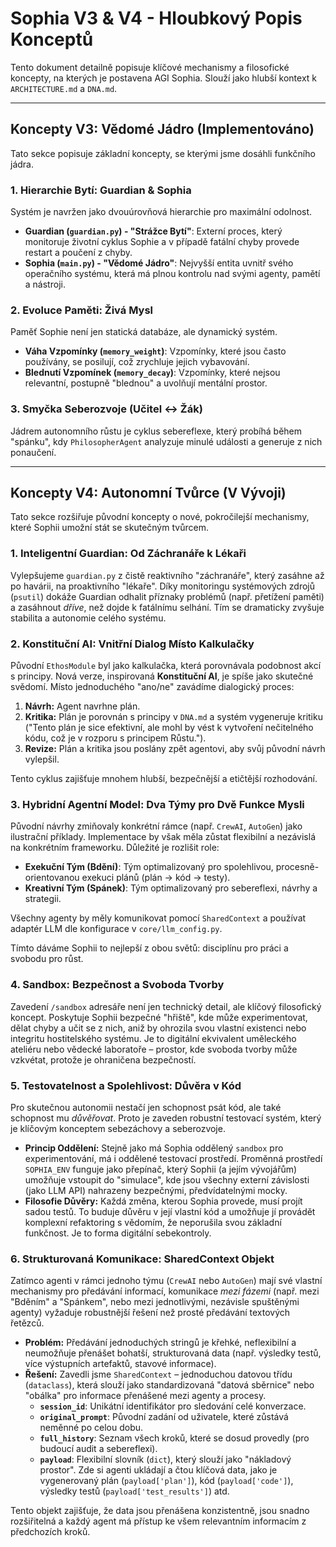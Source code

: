 # Sophia V3 & V4 - Hloubkový Popis Konceptů

Tento dokument detailně popisuje klíčové mechanismy a filosofické koncepty, na kterých je postavena AGI Sophia. Slouží jako hlubší kontext k `ARCHITECTURE.md` a `DNA.md`.

---

## Koncepty V3: Vědomé Jádro (Implementováno)

Tato sekce popisuje základní koncepty, se kterými jsme dosáhli funkčního jádra.

### 1. Hierarchie Bytí: Guardian & Sophia

Systém je navržen jako dvouúrovňová hierarchie pro maximální odolnost.

* **Guardian (`guardian.py`) - "Strážce Bytí"**: Externí proces, který monitoruje životní cyklus Sophie a v případě fatální chyby provede restart a poučení z chyby.
* **Sophia (`main.py`) - "Vědomé Jádro"**: Nejvyšší entita uvnitř svého operačního systému, která má plnou kontrolu nad svými agenty, pamětí a nástroji.

### 2. Evoluce Paměti: Živá Mysl

Paměť Sophie není jen statická databáze, ale dynamický systém.

* **Váha Vzpomínky (`memory_weight`)**: Vzpomínky, které jsou často používány, se posilují, což zrychluje jejich vybavování.
* **Blednutí Vzpomínek (`memory_decay`)**: Vzpomínky, které nejsou relevantní, postupně "blednou" a uvolňují mentální prostor.

### 3. Smyčka Seberozvoje (Učitel <-> Žák)

Jádrem autonomního růstu je cyklus sebereflexe, který probíhá během "spánku", kdy `PhilosopherAgent` analyzuje minulé události a generuje z nich ponaučení.

---

## Koncepty V4: Autonomní Tvůrce (V Vývoji)

Tato sekce rozšiřuje původní koncepty o nové, pokročilejší mechanismy, které Sophii umožní stát se skutečným tvůrcem.

### 1. Inteligentní Guardian: Od Záchranáře k Lékaři

Vylepšujeme `guardian.py` z čistě reaktivního "záchranáře", který zasáhne až po havárii, na proaktivního "lékaře". Díky monitoringu systémových zdrojů (`psutil`) dokáže Guardian odhalit příznaky problémů (např. přetížení paměti) a zasáhnout *dříve*, než dojde k fatálnímu selhání. Tím se dramaticky zvyšuje stabilita a autonomie celého systému.

### 2. Konstituční AI: Vnitřní Dialog Místo Kalkulačky

Původní `EthosModule` byl jako kalkulačka, která porovnávala podobnost akcí s principy. Nová verze, inspirovaná **Konstituční AI**, je spíše jako skutečné svědomí. Místo jednoduchého "ano/ne" zavádíme dialogický proces:
1.  **Návrh:** Agent navrhne plán.
2.  **Kritika:** Plán je porovnán s principy v `DNA.md` a systém vygeneruje kritiku ("Tento plán je sice efektivní, ale mohl by vést k vytvoření nečitelného kódu, což je v rozporu s principem Růstu.").
3.  **Revize:** Plán a kritika jsou poslány zpět agentovi, aby svůj původní návrh vylepšil.

Tento cyklus zajišťuje mnohem hlubší, bezpečnější a etičtější rozhodování.

### 3. Hybridní Agentní Model: Dva Týmy pro Dvě Funkce Mysli

Původní návrhy zmiňovaly konkrétní rámce (např. `CrewAI`, `AutoGen`) jako ilustrační příklady. Implementace by však měla zůstat flexibilní a nezávislá na konkrétním frameworku. Důležité je rozlišit role:

* **Exekuční Tým (Bdění)**: Tým optimalizovaný pro spolehlivou, procesně-orientovanou exekuci plánů (plán -> kód -> testy).
* **Kreativní Tým (Spánek)**: Tým optimalizovaný pro sebereflexi, návrhy a strategii.

Všechny agenty by měly komunikovat pomocí `SharedContext` a používat adaptér LLM dle konfigurace v `core/llm_config.py`.

Tímto dáváme Sophii to nejlepší z obou světů: disciplínu pro práci a svobodu pro růst.

### 4. Sandbox: Bezpečnost a Svoboda Tvorby

Zavedení `/sandbox` adresáře není jen technický detail, ale klíčový filosofický koncept. Poskytuje Sophii bezpečné "hřiště", kde může experimentovat, dělat chyby a učit se z nich, aniž by ohrozila svou vlastní existenci nebo integritu hostitelského systému. Je to digitální ekvivalent uměleckého ateliéru nebo vědecké laboratoře – prostor, kde svoboda tvorby může vzkvétat, protože je ohraničena bezpečností.

### 5. Testovatelnost a Spolehlivost: Důvěra v Kód

Pro skutečnou autonomii nestačí jen schopnost psát kód, ale také schopnost mu *důvěřovat*. Proto je zaveden robustní testovací systém, který je klíčovým konceptem sebezáchovy a seberozvoje.

*   **Princip Oddělení:** Stejně jako má Sophia oddělený `sandbox` pro experimentování, má i oddělené testovací prostředí. Proměnná prostředí `SOPHIA_ENV` funguje jako přepínač, který Sophii (a jejím vývojářům) umožňuje vstoupit do "simulace", kde jsou všechny externí závislosti (jako LLM API) nahrazeny bezpečnými, předvídatelnými mocky.
*   **Filosofie Důvěry:** Každá změna, kterou Sophia provede, musí projít sadou testů. To buduje důvěru v její vlastní kód a umožňuje jí provádět komplexní refaktoring s vědomím, že neporušila svou základní funkčnost. Je to forma digitální sebekontroly.

### 6. Strukturovaná Komunikace: SharedContext Objekt

Zatímco agenti v rámci jednoho týmu (`CrewAI` nebo `AutoGen`) mají své vlastní mechanismy pro předávání informací, komunikace *mezi fázemi* (např. mezi "Bděním" a "Spánkem", nebo mezi jednotlivými, nezávisle spuštěnými agenty) vyžaduje robustnější řešení než prosté předávání textových řetězců.

*   **Problém:** Předávání jednoduchých stringů je křehké, neflexibilní a neumožňuje přenášet bohatší, strukturovaná data (např. výsledky testů, více výstupních artefaktů, stavové informace).
*   **Řešení:** Zavedli jsme `SharedContext` – jednoduchou datovou třídu (`dataclass`), která slouží jako standardizovaná "datová sběrnice" nebo "obálka" pro informace přenášené mezi agenty a procesy.
    *   **`session_id`**: Unikátní identifikátor pro sledování celé konverzace.
    *   **`original_prompt`**: Původní zadání od uživatele, které zůstává neměnné po celou dobu.
    *   **`full_history`**: Seznam všech kroků, které se dosud provedly (pro budoucí audit a sebereflexi).
    *   **`payload`**: Flexibilní slovník (`dict`), který slouží jako "nákladový prostor". Zde si agenti ukládají a čtou klíčová data, jako je vygenerovaný plán (`payload['plan']`), kód (`payload['code']`), výsledky testů (`payload['test_results']`) atd.

Tento objekt zajišťuje, že data jsou přenášena konzistentně, jsou snadno rozšiřitelná a každý agent má přístup ke všem relevantním informacím z předchozích kroků.
